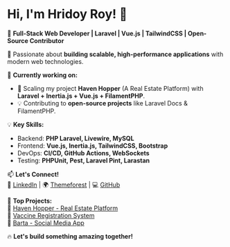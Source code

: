 # Hi, I'm Hridoy Roy! 👋  

🚀 **Full-Stack Web Developer | Laravel | Vue.js | TailwindCSS | Open-Source Contributor**  

🌱 Passionate about **building scalable, high-performance applications** with modern web technologies.  

🔭 **Currently working on:**  
- 🚀 Scaling my project **Haven Hopper** (A Real Estate Platform) with **Laravel + Inertia.js + Vue.js + FilamentPHP**.  
- 💡 Contributing to **open-source projects** like Laravel Docs & FilamentPHP.  

💡 **Key Skills:**  
- Backend: **PHP Laravel, Livewire, MySQL**  
- Frontend: **Vue.js, Inertia.js, TailwindCSS, Bootstrap**  
- DevOps: **CI/CD, GitHub Actions, WebSockets**  
- Testing: **PHPUnit, Pest, Laravel Pint, Larastan**  

📫 **Let's Connect!**  
🔗 [LinkedIn](https://www.linkedin.com/in/royhridoy/) | 🌍 [Themeforest](https://themeforest.net/user/royhridoy/portfolio) | 💻 [GitHub](https://github.com/RoyHridoy)  

🚀 **Top Projects:**  
🔹 [Haven Hopper - Real Estate Platform](https://github.com/RoyHridoy/haven-hopper)  
🔹 [Vaccine Registration System](https://github.com/RoyHridoy/vaccine-registration-system)  
🔹 [Barta - Social Media App](https://github.com/RoyHridoy/barta)  

🔥 **Let's build something amazing together!**  

<!--
**RoyHridoy/royhridoy** is a ✨ _special_ ✨ repository because its `README.md` (this file) appears on your GitHub profile.

Here are some ideas to get you started:

- 🔭 I’m currently working on ...
- 🌱 I’m currently learning ...
- 👯 I’m looking to collaborate on ...
- 🤔 I’m looking for help with ...
- 💬 Ask me about ...
- 📫 How to reach me: ...
- 😄 Pronouns: ...
- ⚡ Fun fact: ...
-->
